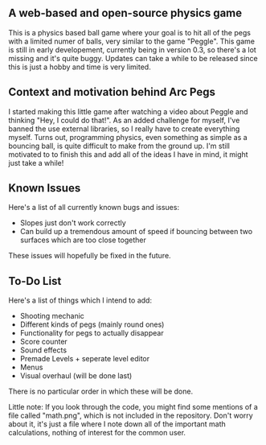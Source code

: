 ## A web-based and open-source physics game
This is a physics based ball game where your goal is to hit all of the pegs with a limited numer of balls, very similar to the game "Peggle". This game is still in early developement, currently being in version 0.3, so there's a lot missing and it's quite buggy. Updates can take a while to be released since this is just a hobby and time is very limited. 
## Context and motivation behind Arc Pegs
I started making this little game after watching a video about Peggle and thinking "Hey, I could do that!". As an added challenge for myself, I've banned the use external libraries, so I really have to create everything myself. Turns out, programming physics, even something as simple as a bouncing ball, is quite difficult to make from the ground up. I'm still motivated to to finish this and add all of the ideas I have in mind, it might just take a while! 
## Known Issues
Here's a list of all currently known bugs and issues:
- Slopes just don't work correctly
- Can build up a tremendous amount of speed if bouncing between two surfaces which are too close together

These issues will hopefully be fixed in the future.
## To-Do List
Here's a list of things which I intend to add:
- Shooting mechanic
- Different kinds of pegs (mainly round ones)
- Functionality for pegs to actually disappear
- Score counter
- Sound effects
- Premade Levels + seperate level editor
- Menus
- Visual overhaul (will be done last)

There is no particular order in which these will be done. 

Little note: If you look through the code, you might find some mentions of a file called "math.png", which is not included in the repository. Don't worry about it, it's just a file where I note down all of the important math calculations, nothing of interest for the common user.
